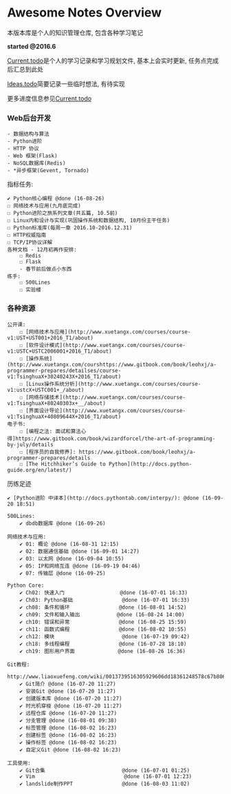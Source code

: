 # Awesome Notes Overview

本版本库是个人的知识管理仓库, 包含各种学习笔记

**started @2016.6**

[Current.todo](https://github.com/RanchoCooper/AwesomeNotes/blob/master/Current.todo)是个人的学习记录和学习规划文件, 基本上会实时更新, 任务点完成后汇总到此处

[Ideas.todo](https://github.com/RanchoCooper/AwesomeNotes/blob/master/Ideas.todo)简要记录一些临时想法, 有待实现

更多进度信息参见[Current.todo](https://github.com/RanchoCooper/AwesomeNotes/blob/master/Current.todo)

### Web后台开发

    - 数据结构与算法
    - Python进阶
    - HTTP 协议
    - Web 框架(Flask)
    - NoSQL数据库(Redis)
    - *异步框架(Gevent, Tornado)

指标任务:

    ✔ Python核心编程 @done (16-08-26)
    ☐ 网络技术与应用(九月底完成)
    ☐ Python进阶之旅系列文章(共五篇, 10.5前)
    ☐ Linux内和设计与实现(巩固操作系统和数据结构, 10月份主干任务)
    ☐ Python标准库(每周一章 2016.10-2016.12.31)
    ☐ HTTP权威指南
    ☐ TCP/IP协议详解
    各种文档 - 12月初再作安排:
        ☐ Redis
        ☐ Flask
        - 春节前后做点小东西
    练手:
        ☐ 500Lines
        ☐ 实验楼

### 各种资源

    公开课:
        ☐ [网络技术与应用](http://www.xuetangx.com/courses/course-v1:UST+UST001+2016_T1/about)
        ☐ [软件设计模式](http://www.xuetangx.com/courses/course-v1:USTC+USTC2006001+2016_T1/about)
        ☐ [操作系统](http://www.xuetangx.com/courshttps://www.gitbook.com/book/leohxj/a-programmer-prepares/detailses/course-v1:TsinghuaX+30240243X+2016_T1/about)
        ☐ [Linux操作系统分析](http://www.xuetangx.com/courses/course-v1:ustcX+USTC001+_/about)
        ☐ [网络存储技术](http://www.xuetangx.com/courses/course-v1:TsinghuaX+80240303x+__/about)
        ☐ [界面设计导论](http://www.xuetangx.com/courses/course-v1:TsinghuaX+40809644X+2016_T1/about)
    电子书:
        ☐ [编程之法: 面试和算法心得]https://www.gitbook.com/book/wizardforcel/the-art-of-programming-by-july/details
        ☐ [程序员的自我修养]: https://www.gitbook.com/book/leohxj/a-programmer-prepares/details
        ☐ [The Hitchhiker’s Guide to Python](http://docs.python-guide.org/en/latest/)


历练足迹

    ✔ [Python进阶 中译本](http://docs.pythontab.com/interpy/): @done (16-09-20 18:51)

    500Lines:
        ✔ dbdb数据库 @done (16-09-26)

    网络技术与应用:
        ✔ 01: 概论 @done (16-08-31 12:15)
        ✔ 02: 数据通信基础 @done (16-09-01 14:27)
        ✔ 03: 以太网 @done (16-09-04 10:55)
        ✔ 05: IP和网络互连 @done (16-09-19 04:46)
        ✔ 07: 传输层 @done (16-09-25)

    Python Core:
        ✔ Ch02: 快速入门                  @done (16-07-01 16:33)
        ✔ Ch03: Python基础                @done (16-07-01 16:33)
        ✔ ch08: 条件和循环                @done (16-08-01 14:52)
        ✔ ch09: 文件和输入输出            @done (16-08-24 14:00)
        ✔ ch10: 错误和异常                @done (16-08-25 15:59)
        ✔ ch11: 函数式编程                @done (16-08-02 10:55)
        ✔ ch12: 模块                      @done (16-07-19 09:42)
        ✔ ch18: 多线程编程                @done (16-07-28 18:10)
        ✔ ch19: 图形用户界面              @done (16-08-26 16:36)

    Git教程:
        http://www.liaoxuefeng.com/wiki/0013739516305929606dd18361248578c67b8067c8c017b000
        ✔ Git简介 @done (16-07-20 11:27)
        ✔ 安装Git @done (16-07-20 11:27)
        ✔ 创建版本库 @done (16-07-20 11:27)
        ✔ 时光机穿梭 @done (16-07-20 11:27)
        ✔ 远程仓库 @done (16-07-20 11:27)
        ✔ 分支管理 @done (16-08-01 09:38)
        ✔ 标签管理 @done (16-08-02 16:23)
        ✔ 创建标签 @done (16-08-02 16:23)
        ✔ 操作标签 @done (16-08-02 16:23)
        ✔ 自定义Git @done (16-08-02 16:23)

    工具使用:
        ✔ Git合集                         @done (16-07-01 01:25)
        ✔ Vim                             @done (16-07-01 12:23)
        ✔ landslide制作PPT                @done (16-08-03 11:02)
